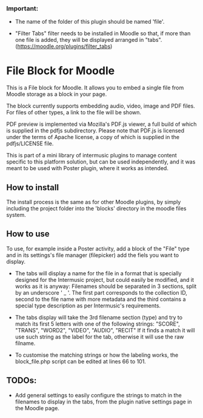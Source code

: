### Important: 
 - The name of the folder of this plugin should be named 'file'.

 - "Filter Tabs" filter needs to be installed in Moodle so that, if more than one file is added, they will be displayed arranged in "tabs". (https://moodle.org/plugins/filter_tabs)




File Block for Moodle
=====================

This is a File block for Moodle. It allows you to embed a single file from Moodle storage as a block in your page.

The block currently supports embedding audio, video, image and PDF files. For files of other types, a link to the file will be shown.

PDF preview is implemented via Mozilla's PDF.js viewer, a full build of which is supplied in the pdfjs subdirectory. Please note that PDF.js is licensed under the terms of Apache license, a copy of which is supplied in the pdfjs/LICENSE file.

This is part of a mini library of intermusic plugins to manage content specific to this platform solution, but can be used independently, and it was meant to be used with Poster plugin, where it works as intended. 


## How to install
The install process is the same as for other Moodle plugins, by simply including the project folder into the 'blocks' directory in the moodle files system. 
## How to use
To use, for example inside a Poster activity, add a block of the "File" type and in its settings's file manager (filepicker) add the fiels you want to display. 

 - The tabs will display a name for the file in a format that is specially designed for the Intermusic project, but could easily be modified, and it works as it is anyway: Filenames should be separated in 3 sections, split by an underscore ' _ '. The first part corresponds to the collection ID, second to the file name with more metadata and the third contains a special type description as per Intermusic's requirements. 

 - The tabs display will take the 3rd filename section (type) and try to match its first 5 letters with one of the following strings:
 			"SCORE",
            "TRANS",
            "WORD2",
            "VIDEO",
            "AUDIO",
            "RECIT"
    If it finds a match it will use such string as the label for the tab, otherwise it will use the raw filname. 


- To customise the matching strings or how the labeling works, the block_file.php script can be edited at lines 66 to 101. 



## TODOs:
- Add general settings to easily configure the strings to match in the filenames to display in the tabs, from the plugin native settings page in the Moodle page. 